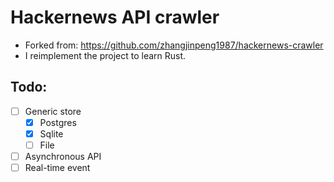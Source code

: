 # Hackernews API crawler
- Forked from: https://github.com/zhangjinpeng1987/hackernews-crawler
- I reimplement the project to learn Rust.

## Todo:
- [ ] Generic store
  - [x] Postgres
  - [x] Sqlite
  - [ ] File
- [ ] Asynchronous API
- [ ] Real-time event